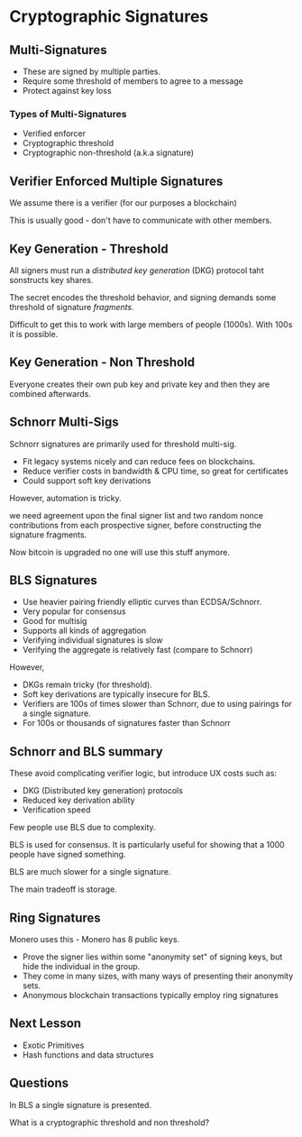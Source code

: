# Cryptographic Signatures

## Multi-Signatures

- These are signed by multiple parties.
- Require some threshold of members to agree to a message
- Protect against key loss

### Types of Multi-Signatures

- Verified enforcer
- Cryptographic threshold
- Cryptographic non-threshold (a.k.a signature)

## Verifier Enforced Multiple Signatures

We assume there is a verifier (for our purposes a blockchain)

This is usually good - don't have to communicate with other members.

## Key Generation - Threshold

All signers must run a *distributed key generation* (DKG) protocol taht sonstructs key shares.

The secret encodes the threshold behavior, and signing demands some threshold of signature *fragments*.

Difficult to get this to work with large members of people (1000s). With 100s it is possible.

## Key Generation - Non Threshold

Everyone creates their own pub key and private key and then they are combined afterwards.

## Schnorr Multi-Sigs

Schnorr signatures are primarily used for threshold multi-sig.
- Fit legacy systems nicely and can reduce fees on blockchains.
- Reduce verifier costs in bandwidth & CPU time, so great for certificates
- Could support soft key derivations

However, automation is tricky.

we need agreement upon the final signer list and two random nonce contributions from each prospective signer, before constructing the signature fragments.

Now bitcoin is upgraded no one will use this stuff anymore.

## BLS Signatures

- Use heavier pairing friendly elliptic curves than ECDSA/Schnorr.
- Very popular for consensus
- Good for multisig
- Supports all kinds of aggregation
- Verifying individual signatures is slow
- Verifying the aggregate is relatively fast (compare to Schnorr)

However,

- DKGs remain tricky (for threshold).
- Soft key derivations are typically insecure for BLS.
- Verifiers are 100s of times slower than Schnorr, due to using pairings for a single signature.
- For 100s or thousands of signatures faster than Schnorr

## Schnorr and BLS summary

These avoid complicating verifier logic, but introduce UX costs such as:
- DKG (Distributed key generation) protocols
- Reduced key derivation ability
- Verification speed

Few people use BLS due to complexity.

BLS is used for consensus. It is particularly useful for showing that a 1000 people have signed something.

BLS are much slower for a single signature.

The main tradeoff is storage.

## Ring Signatures

Monero uses this - Monero has 8 public keys.

- Prove the signer lies within some "anonymity set" of signing keys, but hide the individual in the group.
- They come in many sizes, with many ways of presenting their anonymity sets.
- Anonymous blockchain transactions typically employ ring signatures

## Next Lesson

- Exotic Primitives 
- Hash functions and data structures

## Questions

In BLS a single signature is presented.

What is a cryptographic threshold and non threshold?

